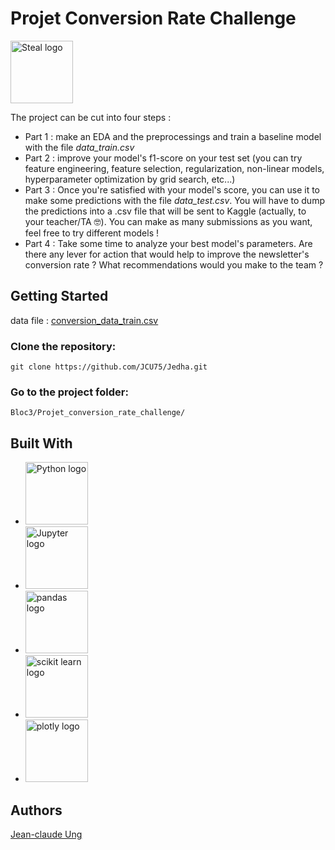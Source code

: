 # Projet Conversion Rate Challenge
<img src="https://upload.wikimedia.org/wikipedia/commons/7/7c/Kaggle_logo.png" alt="Steal logo" style="height: 100px;"/>


The project can be cut into four steps :
- Part 1 : make an EDA and the preprocessings and train a baseline model with the file *data_train.csv*
- Part 2 : improve your model's f1-score on your test set (you can try feature engineering, feature selection, regularization, non-linear models, hyperparameter optimization by grid search, etc...)
- Part 3 : Once you're satisfied with your model's score, you can use it to make some predictions with the file *data_test.csv*. You will have to dump the predictions into a .csv file that will be sent to Kaggle (actually, to your teacher/TA 🤓). You can make as many submissions as you want, feel free to try different models !
- Part 4 : Take some time to analyze your best model's parameters. Are there any lever for action that would help to improve the newsletter's conversion rate ? What recommendations would you make to the team ?

## Getting Started

data file : [conversion_data_train.csv](https://github.com/JCU75/Jedha/blob/main/Bloc3/Projet_Walmart/conversion_data_train.csv)

### Clone the repository:
```
git clone https://github.com/JCU75/Jedha.git
```
### Go to the project folder:
```
Bloc3/Projet_conversion_rate_challenge/
```

## Built With
  

  - <img src="https://upload.wikimedia.org/wikipedia/commons/c/c3/Python-logo-notext.svg" alt="Python logo" style="height: 100px; "/>

  - <img src="https://upload.wikimedia.org/wikipedia/commons/3/38/Jupyter_logo.svg" alt="Jupyter logo" style="height: 100px; "/>

  - <img src="https://upload.wikimedia.org/wikipedia/commons/e/ed/Pandas_logo.svg" alt="pandas logo" style="height: 100px; "/>

  - <img src="https://upload.wikimedia.org/wikipedia/commons/0/05/Scikit_learn_logo_small.svg" alt="scikit learn logo" style="height: 100px; "/>

  - <img src="https://upload.wikimedia.org/wikipedia/commons/8/8a/Plotly-logo.png" alt="plotly logo" style="height: 100px; "/>


## Authors

[Jean-claude Ung](https://github.com/JCU75)
